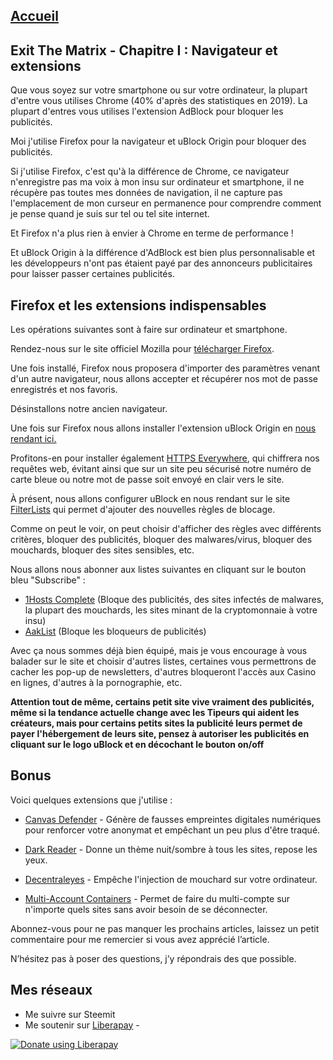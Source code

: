 ## [Accueil](https://the-mer0vingian.github.io/exit-the-matrix/)

## Exit The Matrix - Chapitre I : Navigateur et extensions

Que vous soyez sur votre smartphone ou sur votre ordinateur, la plupart d'entre vous utilises Chrome (40% d'après des statistiques en 2019). La plupart d'entres vous utilises l'extension AdBlock pour bloquer les publicités.

Moi j'utilise Firefox pour la navigateur et uBlock Origin pour bloquer des publicités.

Si j'utilise Firefox, c'est qu'à la différence de Chrome, ce navigateur n'enregistre pas ma voix à mon insu sur ordinateur et smartphone, il ne récupère pas toutes mes données de navigation, il ne capture pas l'emplacement de mon curseur en permanence pour comprendre comment je pense quand je suis sur tel ou tel site internet. 

Et Firefox n'a plus rien à envier à Chrome en terme de performance !

Et uBlock Origin à la différence d'AdBlock est bien plus personnalisable et les développeurs n'ont pas étaient payé par des annonceurs publicitaires pour laisser passer certaines publicités.



## Firefox et les extensions indispensables

Les opérations suivantes sont à faire sur ordinateur et smartphone.

Rendez-nous sur le site officiel Mozilla pour [télécharger Firefox](https://www.mozilla.org/fr/firefox/download/thanks/).

Une fois installé, Firefox nous proposera d'importer des paramètres venant d'un autre navigateur, nous allons accepter et récupérer nos mot de passe enregistrés et nos favoris.

Désinstallons notre ancien navigateur.

Une fois sur Firefox nous allons installer l'extension uBlock Origin en [nous rendant ici.](https://addons.mozilla.org/fr/firefox/addon/ublock-origin/)

Profitons-en pour installer également [HTTPS Everywhere](https://addons.mozilla.org/fr/firefox/addon/https-everywhere/), qui chiffrera nos requêtes web, évitant ainsi que sur un site peu sécurisé notre numéro de carte bleue ou notre mot de passe soit envoyé en clair vers le site.

À présent, nous allons configurer uBlock en nous rendant sur le site [FilterLists](https://filterlists.com/) qui permet d'ajouter des nouvelles règles de blocage. 

Comme on peut le voir, on peut choisir d'afficher des règles avec différents critères, bloquer des publicités, bloquer des malwares/virus, bloquer des mouchards, bloquer des sites sensibles, etc.

Nous allons nous abonner aux listes suivantes en cliquant sur le bouton bleu "Subscribe" :

- [1Hosts Complete](https://filterlists.com/lists/1hosts-complete) (Bloque des publicités, des sites infectés de malwares, la plupart des mouchards, les sites minant de la cryptomonnaie à votre insu)
- [AakList](https://filterlists.com/lists/aaklist-anti-adblock-killer) (Bloque les bloqueurs de publicités)

Avec ça nous sommes déjà bien équipé, mais je vous encourage à vous balader sur le site et choisir d'autres listes, certaines vous permettrons de cacher les pop-up de newsletters, d'autres bloqueront l'accès aux Casino en lignes, d'autres à la pornographie, etc.

**Attention tout de même, certains petit site vive vraiment des publicités, même si la tendance actuelle change avec les Tipeurs qui aident les créateurs, mais pour certains petits sites la publicité leurs permet de payer l'hébergement de leurs site, pensez à autoriser les publicités en cliquant sur le logo uBlock et en décochant le bouton on/off**

## Bonus

Voici quelques extensions que j'utilise :

- [Canvas Defender](https://addons.mozilla.org/en-US/firefox/addon/no-canvas-fingerprinting/) - Génère de fausses empreintes digitales numériques pour renforcer votre anonymat et empêchant un peu plus d'être traqué.

- [Dark Reader](https://addons.mozilla.org/en-US/firefox/addon/darkreader/) - Donne un thème nuit/sombre à tous les sites, repose les yeux.

- [Decentraleyes](https://addons.mozilla.org/en-US/firefox/addon/decentraleyes/) - Empêche l'injection de mouchard sur votre ordinateur.
- [Multi-Account Containers](https://addons.mozilla.org/en-US/firefox/addon/multi-account-containers/) - Permet de faire du multi-compte sur n'importe quels sites sans avoir besoin de se déconnecter.







Abonnez-vous pour ne pas manquer les prochains articles, laissez un petit commentaire pour me remercier si vous avez apprécié l’article.

N’hésitez pas à poser des questions, j’y répondrais des que possible.



## Mes réseaux

 - Me suivre sur Steemit
 - Me soutenir sur [Liberapay](https://liberapay.com/The-Merovingian) - <script src="https://liberapay.com/The-Merovingian/widgets/button.js"></script>

<noscript><a href="https://liberapay.com/The-Merovingian/donate"><img alt="Donate using Liberapay" src="https://liberapay.com/assets/widgets/donate.svg"></a></noscript>
